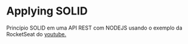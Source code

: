 # Applying SOLID

Princípio SOLID em uma API REST com NODEJS usando o exemplo da RocketSeat do <a href="https://www.youtube.com/watch?v=vAV4Vy4jfkc" target="_blank"> youtube.</a>